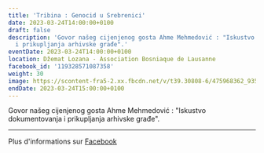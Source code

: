 ```yaml
---
title: 'Tribina : Genocid u Srebrenici'
date: 2023-03-24T14:00:00+0100
draft: false
description: 'Govor našeg cijenjenog gosta Ahme Mehmedović : "Iskustvo dokumentovanja
  i prikupljanja arhivske građe".'
eventDate: 2023-03-24T14:00:00+0100
location: Džemat Lozana - Association Bosniaque de Lausanne
facebook_id: '119328571087358'
weight: 30
image: https://scontent-fra5-2.xx.fbcdn.net/v/t39.30808-6/475968362_935496025377664_1254503329331924344_n.jpg?_nc_cat=109&ccb=1-7&_nc_sid=9e60e4&_nc_ohc=38ZKvNklcQIQ7kNvwFLbezk&_nc_oc=Adl5Hw0lzTnqqqd_uKp-jRR43x5eVjq6ClHPxvc6fvoogbKns1RAzL4AMHlcdTOgLps&_nc_zt=23&_nc_ht=scontent-fra5-2.xx&edm=ABTKTjYEAAAA&_nc_gid=r5uuwwDPuSUtykq09lUSbA&_nc_tpa=Q5bMBQEoDPjpmuWWkfwmpxCVYlWIyiP2IKPnA4O9fGtMSZzmmBlZh_dxBtPFChOhH-4VSvJ7XUFuhQN4yg&oh=00_Afed1K-o4bn6NhAo2ZIFNKdB9Gd8TGBbFurAQHXHLj-1Rg&oe=690B3CC7
endDate: 2023-03-24T15:00:00+0100
---
```


Govor našeg cijenjenog gosta Ahme Mehmedović : "Iskustvo dokumentovanja i prikupljanja arhivske građe".

---

Plus d'informations sur [Facebook](https://facebook.com/events/119328571087358)